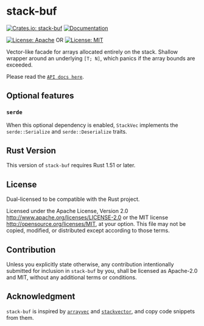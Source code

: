 # stack-buf

[![Crates.io: stack-buf](https://img.shields.io/crates/v/stack-buf.svg)](https://crates.io/crates/stack-buf)
[![Documentation](https://docs.rs/stack-buf/badge.svg)](https://docs.rs/stack-buf)

[![License: Apache](https://img.shields.io/badge/License-Apache%202.0-red.svg)](LICENSE-APACHE)
OR
[![License: MIT](https://img.shields.io/badge/license-MIT-blue.svg)](LICENSE-MIT)

Vector-like facade for arrays allocated entirely on the stack. Shallow wrapper around an underlying `[T; N]`, which panics if the array bounds are exceeded.

Please read the [`API docs here`](https://docs.rs/stack-buf).

## Optional features

### `serde`

When this optional dependency is enabled, `StackVec` implements the `serde::Serialize` and `serde::Deserialize` traits.

## Rust Version

This version of `stack-buf` requires Rust 1.51 or later.

## License

Dual-licensed to be compatible with the Rust project.

Licensed under the Apache License, Version 2.0
http://www.apache.org/licenses/LICENSE-2.0 or the MIT license
http://opensource.org/licenses/MIT, at your
option. This file may not be copied, modified, or distributed
except according to those terms.

## Contribution

Unless you explicitly state otherwise, any contribution intentionally submitted
for inclusion in `stack-buf` by you, shall be licensed as Apache-2.0 and MIT, without any additional
terms or conditions.

## Acknowledgment

`stack-buf` is inspired by [`arrayvec`](https://github.com/bluss/arrayvec) and [`stackvector`](https://github.com/Alexhuszagh/rust-stackvector), and copy code snippets from them.

